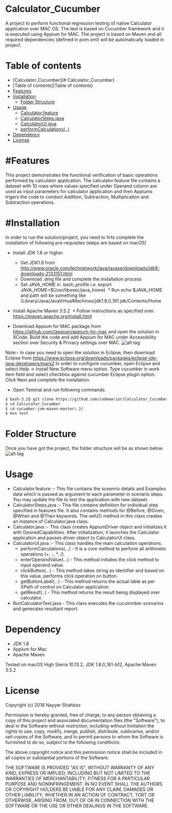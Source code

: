 # Calculator_Cucumber
A project to perform functional regression testing of native Calculator application over MAC OS. The test is based on Cucumber framework and it is executed using Appium for MAC. The project is based on Maven and all required dependencies (defined in pom.xml) will be automatically loaded in project.

Table of contents
=================

<!--ts-->
   * [Calculator_Cucumber](# Calculator_Cucumber)
   * [Table of contents](Table of contents)
   * [Features](features)
   * [Installation](installation)
      * [Folder Structure](folder-structure)
   * [Usage](usage)
      * [Calculator.feature](Calculator.feature)
      * [CalculatorSteps.java](CalculatorSteps.java)
      * [CalculatorUI.java](CalculatorUI.java)
       * [performCalculations(..)](performCalculations)
   * [Dependency](dependency)
   * [License](license)
<!--te-->

#Features
========
This project demonstrates the functional verification of basic operations performed by calculator application. The calculator.feature file contains a dataset with 10 rows where values specified under Operand column are used as input parameters for calculator application and then Appiums trigers the code to conduct Addition, Subtraction, Multiplication and Subtraction operations.

#Installation
============
In order to run the solution/project, you need to firts complete the installation of following pre-requisites (steps are based on macOS)

* Install JDK 1.8 or higher.
  * Get JDK1.8 from  http://www.oracle.com/technetwork/java/javase/downloads/jdk8-downloads-2133151.html
  * Download .dmg file and complete the installation process
  * Set JAVA_HOME in .bash_profile   i.e.  export JAVA_HOME=$(/usr/libexec/java_home)
  * Run echo $JAVA_HOME and path will be something like   /Library/Java/JavaVirtualMachines/jdk1.8.0_161.jdk/Contents/Home
  
* Install Apache Maven 3.5.2
  * Follow instructions as specified over.  https://maven.apache.org/install.html

* Download Appium for MAC package from https://github.com//appium/appium-for-mac and open the solution in XCode. Build the code and add Appium for MAC under Accessibility section over Security & Privacy settings over MAC. 
![alt tag](https://www.dropbox.com/home/Public_Shared?preview=Appium+for+mac_Privacy+%26+Security.png)

Note:- In case you need to open the solution in Eclipse, then download Eclipse from  https://www.eclipse.org/downloads/packages/eclipse-ide-java-developers/mars2
In order to configure cucumber, open Eclipse and select Help -> Install New Software menu option. Type cucumber in work item field and select checkbox against cucumber Eclipse plugin option. Click Next and complete the installation.

* Open Teminal and run following commands.
```bash
$ bash-3.2$ git clone https://github.com/codewarior/Calculator_Cucumber
$ cd Calculator_Cucumber
$ cd cucumber-jvm-maven-master\ 2/
$ mvn test
```

Folder Structure
================
Once you have got the project, the folder structure will be as shown below.
![alt tag](https://www.dropbox.com/home/Public_Shared?preview=Screen+Shot+2018-02-21+at+4.26.22+PM.png "Calculator cucumber folder structure")

Usage
======
* Calculator.feature :- This file contains the sceanrio details and Examples data which is passed as argument to each parameter in scenario steps. You may update the file to test the application with new dataset.
* CalculatorSteps.java :- This file contains definition for individual step specified in features file. It also contains methods for @Before, @Given, @When and @Then keywords. The setU() method in this class creates an instance of Calculator.java class.
* Calculator.java :- This class creates AppiumDriver object and initializes it with DesiredCapabilities. After initialization, it launches the Calculator application and passes driver object to CalculatorUI class.
* CalculatorUI.java :- This class handles the main calculation operations.
  * performCalculations(...) - It is a core method to perform all arithmetic operations (+, -, *, /). 
  * enterOperandValue(...) - This method initiates the click method to input operand value.
  * clickButton(...) - This method takes string as identifier and based on this value, performs click operation on button.
  * getButtonLabel(...) - This method returns the actual lable as per XPath of control on Calculator application.
  * getResult(..) - This method returns the result being displayed over calculator.
* RunCalculatorTest.java - This class executes the cucummber scenarios and generates resultant report.

Dependency
==========
* JDK 1.8
* Appium for Mac
* Apache Maven

Tested on macOS High Sierra 10.13.2, JDK 1.8.0_161-b12, Apache Maven 3.5.2

License
=======
Copyright (c) 2018 Nayyer Shahbaz

Permission is hereby granted, free of charge, to any person obtaining a copy of this project and associated documentation files (the "Software"), to deal in the Software without restriction, including without limitation the rights
to use, copy, modify, merge, publish, distribute, sublicense, and/or sell copies of the Software, and to permit persons to whom the Software is furnished to do so, subject to the following conditions:

The above copyright notice and this permission notice shall be included in all copies or substantial portions of the Software.

THE SOFTWARE IS PROVIDED "AS IS", WITHOUT WARRANTY OF ANY KIND, EXPRESS OR IMPLIED, INCLUDING BUT NOT LIMITED TO THE WARRANTIES OF MERCHANTABILITY, FITNESS FOR A PARTICULAR PURPOSE AND NONINFRINGEMENT. IN NO EVENT SHALL THE
AUTHORS OR COPYRIGHT HOLDERS BE LIABLE FOR ANY CLAIM, DAMAGES OR OTHER LIABILITY, WHETHER IN AN ACTION OF CONTRACT, TORT OR OTHERWISE, ARISING FROM, OUT OF OR IN CONNECTION WITH THE SOFTWARE OR THE USE OR OTHER DEALINGS IN THE SOFTWARE.
